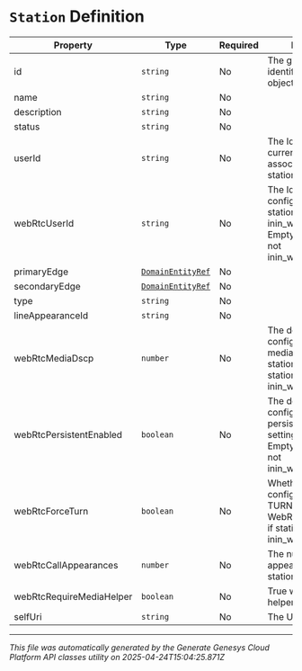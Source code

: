 # `Station` Definition

| Property | Type | Required | Description |
|----------|------|----------|-------------|
| id | `string` | No | The globally unique identifier for the object. |
| name | `string` | No |  |
| description | `string` | No |  |
| status | `string` | No |  |
| userId | `string` | No | The Id of the user currently logged in and associated with the station. |
| webRtcUserId | `string` | No | The Id of the user configured for the station if it is of type inin_webrtc_softphone. Empty if station type is not inin_webrtc_softphone. |
| primaryEdge | [`DomainEntityRef`](domainentityref-definition.md) | No |  |
| secondaryEdge | [`DomainEntityRef`](domainentityref-definition.md) | No |  |
| type | `string` | No |  |
| lineAppearanceId | `string` | No |  |
| webRtcMediaDscp | `number` | No | The default or configured value of media dscp for the station. Empty if station type is not inin_webrtc_softphone. |
| webRtcPersistentEnabled | `boolean` | No | The default or configured value of persistent connection setting for the station. Empty if station type is not inin_webrtc_softphone. |
| webRtcForceTurn | `boolean` | No | Whether the station is configured to require TURN for routing WebRTC calls. Empty if station type is not inin_webrtc_softphone. |
| webRtcCallAppearances | `number` | No | The number of call appearances on the station. |
| webRtcRequireMediaHelper | `boolean` | No | True when the media helper required. |
| selfUri | `string` | No | The URI for this object |

---

*This file was automatically generated by the Generate Genesys Cloud Platform API classes utility on 2025-04-24T15:04:25.871Z*